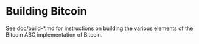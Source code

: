 Building Bitcoin
================

See doc/build-*.md for instructions on building the various
elements of the Bitcoin ABC implementation of Bitcoin.
